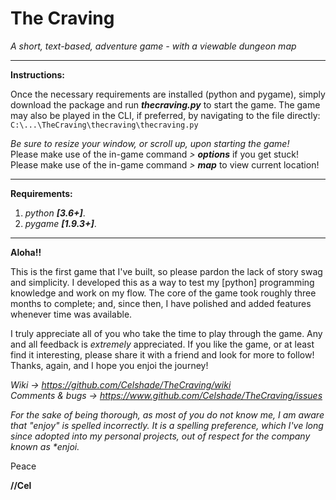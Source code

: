 # The Craving
_A short, text-based, adventure game - with a viewable dungeon map_

***
**Instructions:**

Once the necessary requirements are installed (python and pygame), simply
download the package and run _**thecraving.py**_ to start the game.
The game may also be played in the CLI, if preferred, by navigating to
the file directly:\
`C:\...\TheCraving\thecraving\thecraving.py`

*Be sure to resize your window, or scroll up, upon starting the game!*\
Please make use of the in-game command _> **options**_ if you get stuck!\
Please make use of the in-game command _> **map**_ to view current location!

***
**Requirements:**

1. _python **[3.6+]**_.
1. _pygame **[1.9.3+]**_.
***
**Aloha!!**

This is the first game that I've built, so please pardon the lack of story
swag and simplicity. I developed this as a way to test my [python]
programming knowledge and work on my flow. The core of the game took roughly
three months to complete; and, since then, I have polished and added features whenever time was available.

I truly appreciate all of you who take the time to play through the game. Any
and all feedback is _extremely_ appreciated. If you like the game, or at least
find it interesting, please share it with a friend and look for more to follow!
Thanks, again, and I hope you enjoi the journey!

_Wiki -> https://github.com/Celshade/TheCraving/wiki_ \
_Comments & bugs -> https://www.github.com/Celshade/TheCraving/issues_

_For the sake of being thorough, as most of you do not know me, I am aware
that "enjoy" is spelled incorrectly. It is a spelling preference, which I've
long since adopted into my personal projects, out of respect for the company
known as *enjoi._

Peace

**//Cel**
